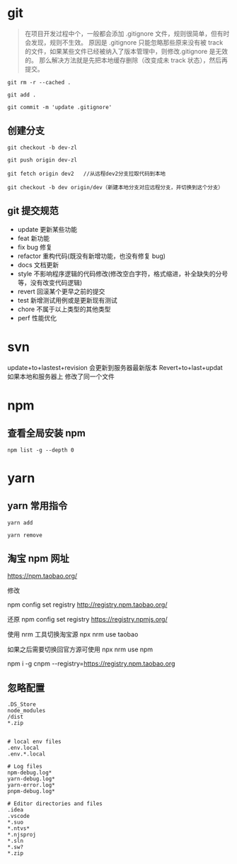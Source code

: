 # git

> 在项目开发过程中个，一般都会添加 .gitignore 文件，规则很简单，但有时会发现，规则不生效。
> 原因是 .gitignore 只能忽略那些原来没有被 track 的文件，如果某些文件已经被纳入了版本管理中，则修改.gitignore 是无效的。
> 那么解决方法就是先把本地缓存删除（改变成未 track 状态），然后再提交。

```
git rm -r --cached .

git add .

git commit -m 'update .gitignore'
```

## 创建分支

```
git checkout -b dev-zl

git push origin dev-zl
```

```
git fetch origin dev2   //从远程dev2分支拉取代码到本地

git checkout -b dev origin/dev（新建本地分支对应远程分支，并切换到这个分支）

```

## git 提交规范

- update 更新某些功能
- feat 新功能
- fix bug 修复
- refactor 重构代码(既没有新增功能，也没有修复 bug)
- docs 文档更新
- style 不影响程序逻辑的代码修改(修改空白字符，格式缩进，补全缺失的分号等，没有改变代码逻辑)
- revert 回滚某个更早之前的提交
- test 新增测试用例或是更新现有测试
- chore 不属于以上类型的其他类型
- perf 性能优化

# svn

update+to+lastest+revision
会更新到服务器最新版本
Revert+to+last+updat
如果本地和服务器上 修改了同一个文件

# npm

## 查看全局安装 npm

`npm list -g --depth 0`

# yarn

## yarn 常用指令

```
yarn add

yarn remove

```

## 淘宝 npm 网址

https://npm.taobao.org/

修改

npm config set registry http://registry.npm.taobao.org/

还原
npm config set registry https://registry.npmjs.org/

使用 nrm 工具切换淘宝源
npx nrm use taobao

如果之后需要切换回官方源可使用
npx nrm use npm

npm i -g cnpm --registry=https://registry.npm.taobao.org

## 忽略配置

```
.DS_Store
node_modules
/dist
*.zip


# local env files
.env.local
.env.*.local

# Log files
npm-debug.log*
yarn-debug.log*
yarn-error.log*
pnpm-debug.log*

# Editor directories and files
.idea
.vscode
*.suo
*.ntvs*
*.njsproj
*.sln
*.sw?
*.zip

```

